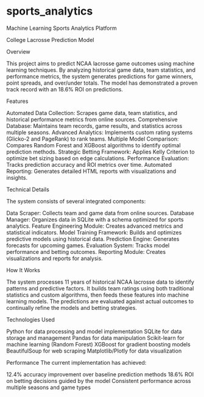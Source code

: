 # sports_analytics
Machine Learning Sports Analytics Platform

College Lacrosse Prediction Model

Overview

This project aims to predict NCAA lacrosse game outcomes using machine learning techniques. By analyzing historical game data, team statistics, and performance metrics, the system generates predictions for game winners, point spreads, and over/under totals. The model has demonstrated a proven track record with an 18.6% ROI on predictions.

Features

Automated Data Collection: Scrapes game data, team statistics, and historical performance metrics from online sources.
Comprehensive Database: Maintains team records, game results, and statistics across multiple seasons.
Advanced Analytics: Implements custom rating systems (Glicko-2 and PageRank) to rank teams.
Multiple Model Comparison: Compares Random Forest and XGBoost algorithms to identify optimal prediction methods.
Strategic Betting Framework: Applies Kelly Criterion to optimize bet sizing based on edge calculations.
Performance Evaluation: Tracks prediction accuracy and ROI metrics over time.
Automated Reporting: Generates detailed HTML reports with visualizations and insights.

Technical Details

The system consists of several integrated components:

Data Scraper: Collects team and game data from online sources.
Database Manager: Organizes data in SQLite with a schema optimized for sports analytics.
Feature Engineering Module: Creates advanced metrics and statistical indicators.
Model Training Framework: Builds and optimizes predictive models using historical data.
Prediction Engine: Generates forecasts for upcoming games.
Evaluation System: Tracks model performance and betting outcomes.
Reporting Module: Creates visualizations and reports for analysis.

How It Works

The system processes 11 years of historical NCAA lacrosse data to identify patterns and predictive factors. It builds team ratings using both traditional statistics and custom algorithms, then feeds these features into machine learning models. The predictions are evaluated against actual outcomes to continually refine the models and betting strategies.

Technologies Used

Python for data processing and model implementation
SQLite for data storage and management
Pandas for data manipulation
Scikit-learn for machine learning (Random Forest)
XGBoost for gradient boosting models
BeautifulSoup for web scraping
Matplotlib/Plotly for data visualization

Performance
The current implementation has achieved:

12.4% accuracy improvement over baseline prediction methods
18.6% ROI on betting decisions guided by the model
Consistent performance across multiple seasons and game types
